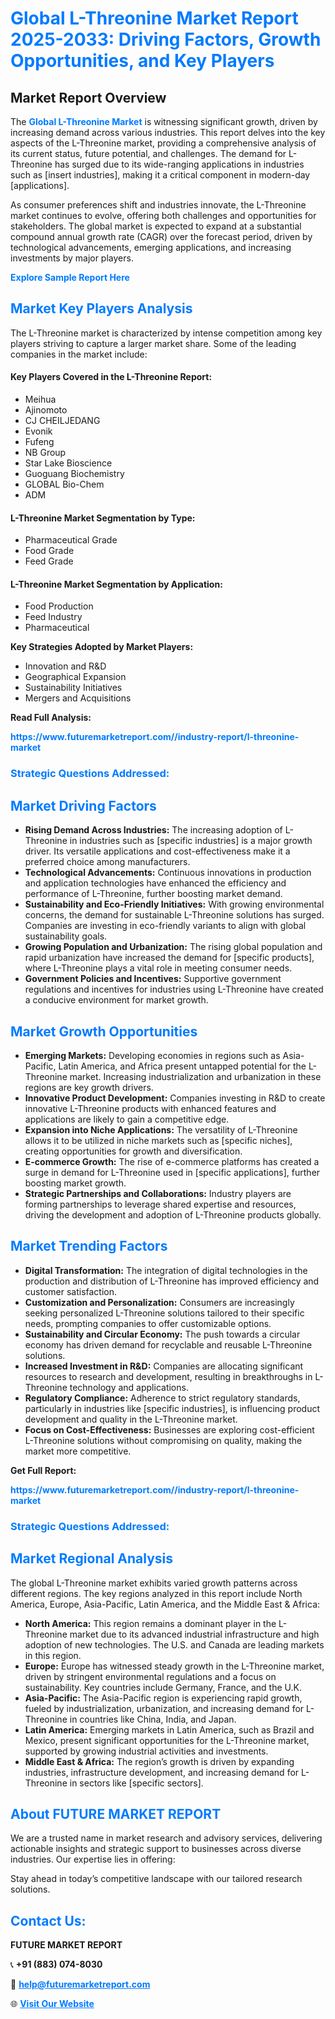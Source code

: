 <h1 style="color: #007BFF;">Global L-Threonine Market Report 2025-2033: Driving Factors, Growth Opportunities, and Key Players</h1>

<section id="overview">
<h2>Market Report Overview</h2>
<p>The <a href="https://www.futuremarketreport.com//industry-report/l-threonine-market" style="color: #007BFF; text-decoration: none;"><strong>Global L-Threonine Market</strong></a> is witnessing significant growth, driven by increasing demand across various industries. This report delves into the key aspects of the L-Threonine market, providing a comprehensive analysis of its current status, future potential, and challenges. The demand for L-Threonine has surged due to its wide-ranging applications in industries such as [insert industries], making it a critical component in modern-day [applications].</p>
<p>As consumer preferences shift and industries innovate, the L-Threonine market continues to evolve, offering both challenges and opportunities for stakeholders. The global market is expected to expand at a substantial compound annual growth rate (CAGR) over the forecast period, driven by technological advancements, emerging applications, and increasing investments by major players.</p>
</section>

<section id="overview">
<p><a href="https://www.futuremarketreport.com//request-sample/reportId=85777" style="color: #007BFF; text-decoration: none;"><strong>Explore Sample Report Here</strong></a></p>
</section>

<section id="key-players">
<h2 style="color: #007BFF;">Market Key Players Analysis</h2>
<p>The L-Threonine market is characterized by intense competition among key players striving to capture a larger market share. Some of the leading companies in the market include:</p>
<h4>Key Players Covered in the L-Threonine Report:</h4>
<ul><li>Meihua</li><li>Ajinomoto</li><li>CJ CHEILJEDANG</li><li>Evonik</li><li>Fufeng</li><li>NB Group</li><li>Star Lake Bioscience</li><li>Guoguang Biochemistry</li><li>GLOBAL Bio-Chem</li><li>ADM</li></ul>
<h4>L-Threonine Market Segmentation by Type:</h4>
<ul><li>Pharmaceutical Grade</li><li>Food Grade</li><li>Feed Grade</li></ul>

<h4>L-Threonine Market Segmentation by Application:</h4>
<ul><li>Food Production</li><li>Feed Industry</li><li>Pharmaceutical</li></ul>
<p><strong>Key Strategies Adopted by Market Players:</strong></p>
<ul>
<li>Innovation and R&D</li>
<li>Geographical Expansion</li>
<li>Sustainability Initiatives</li>
<li>Mergers and Acquisitions</li>
</ul>
</section>

<section>
<p><strong>Read Full Analysis: </strong></p><a href="https://www.futuremarketreport.com//industry-report/l-threonine-market" style="color: #007BFF; text-decoration: none;"><strong>https://www.futuremarketreport.com//industry-report/l-threonine-market</strong></a>
<h3 style="color: #007BFF;">Strategic Questions Addressed:</h3>
</section>

<section id="driving-factors">
<h2 style="color: #007BFF;">Market Driving Factors</h2>
<ul>
<li><strong>Rising Demand Across Industries:</strong> The increasing adoption of L-Threonine in industries such as [specific industries] is a major growth driver. Its versatile applications and cost-effectiveness make it a preferred choice among manufacturers.</li>
<li><strong>Technological Advancements:</strong> Continuous innovations in production and application technologies have enhanced the efficiency and performance of L-Threonine, further boosting market demand.</li>
<li><strong>Sustainability and Eco-Friendly Initiatives:</strong> With growing environmental concerns, the demand for sustainable L-Threonine solutions has surged. Companies are investing in eco-friendly variants to align with global sustainability goals.</li>
<li><strong>Growing Population and Urbanization:</strong> The rising global population and rapid urbanization have increased the demand for [specific products], where L-Threonine plays a vital role in meeting consumer needs.</li>
<li><strong>Government Policies and Incentives:</strong> Supportive government regulations and incentives for industries using L-Threonine have created a conducive environment for market growth.</li>
</ul>
</section>

<section id="growth-opportunities">
<h2 style="color: #007BFF;">Market Growth Opportunities</h2>
<ul>
<li><strong>Emerging Markets:</strong> Developing economies in regions such as Asia-Pacific, Latin America, and Africa present untapped potential for the L-Threonine market. Increasing industrialization and urbanization in these regions are key growth drivers.</li>
<li><strong>Innovative Product Development:</strong> Companies investing in R&D to create innovative L-Threonine products with enhanced features and applications are likely to gain a competitive edge.</li>
<li><strong>Expansion into Niche Applications:</strong> The versatility of L-Threonine allows it to be utilized in niche markets such as [specific niches], creating opportunities for growth and diversification.</li>
<li><strong>E-commerce Growth:</strong> The rise of e-commerce platforms has created a surge in demand for L-Threonine used in [specific applications], further boosting market growth.</li>
<li><strong>Strategic Partnerships and Collaborations:</strong> Industry players are forming partnerships to leverage shared expertise and resources, driving the development and adoption of L-Threonine products globally.</li>
</ul>
</section>

<section id="trending-factors">
<h2 style="color: #007BFF;">Market Trending Factors</h2>
<ul>
<li><strong>Digital Transformation:</strong> The integration of digital technologies in the production and distribution of L-Threonine has improved efficiency and customer satisfaction.</li>
<li><strong>Customization and Personalization:</strong> Consumers are increasingly seeking personalized L-Threonine solutions tailored to their specific needs, prompting companies to offer customizable options.</li>
<li><strong>Sustainability and Circular Economy:</strong> The push towards a circular economy has driven demand for recyclable and reusable L-Threonine solutions.</li>
<li><strong>Increased Investment in R&D:</strong> Companies are allocating significant resources to research and development, resulting in breakthroughs in L-Threonine technology and applications.</li>
<li><strong>Regulatory Compliance:</strong> Adherence to strict regulatory standards, particularly in industries like [specific industries], is influencing product development and quality in the L-Threonine market.</li>
<li><strong>Focus on Cost-Effectiveness:</strong> Businesses are exploring cost-efficient L-Threonine solutions without compromising on quality, making the market more competitive.</li>
</ul>
</section>

<section>
<p><strong>Get Full Report: </strong></p><a href="https://www.futuremarketreport.com//industry-report/l-threonine-market" style="color: #007BFF; text-decoration: none;"><strong>https://www.futuremarketreport.com//industry-report/l-threonine-market</strong></a>
<h3 style="color: #007BFF;">Strategic Questions Addressed:</h3>
</section>


<section id="regional-analysis">
<h2 style="color: #007BFF;">Market Regional Analysis</h2>
<p>The global L-Threonine market exhibits varied growth patterns across different regions. The key regions analyzed in this report include North America, Europe, Asia-Pacific, Latin America, and the Middle East & Africa:</p>
<ul>
<li><strong>North America:</strong> This region remains a dominant player in the L-Threonine market due to its advanced industrial infrastructure and high adoption of new technologies. The U.S. and Canada are leading markets in this region.</li>
<li><strong>Europe:</strong> Europe has witnessed steady growth in the L-Threonine market, driven by stringent environmental regulations and a focus on sustainability. Key countries include Germany, France, and the U.K.</li>
<li><strong>Asia-Pacific:</strong> The Asia-Pacific region is experiencing rapid growth, fueled by industrialization, urbanization, and increasing demand for L-Threonine in countries like China, India, and Japan.</li>
<li><strong>Latin America:</strong> Emerging markets in Latin America, such as Brazil and Mexico, present significant opportunities for the L-Threonine market, supported by growing industrial activities and investments.</li>
<li><strong>Middle East & Africa:</strong> The region’s growth is driven by expanding industries, infrastructure development, and increasing demand for L-Threonine in sectors like [specific sectors].</li>
</ul>
</section>

<footer>
<h2 style="color: #007BFF;">About FUTURE MARKET REPORT</h2>
<p>We are a trusted name in market research and advisory services, delivering actionable insights and strategic support to businesses across diverse industries. Our expertise lies in offering:</p>

<p>Stay ahead in today’s competitive landscape with our tailored research solutions.</p>

<h2 style="color: #007BFF;">Contact Us:</h2>
<p><strong>FUTURE MARKET REPORT</strong></p>
<p>📞 <strong>+91 (883) 074-8030</strong></p>
<p>📧 <strong><a href="mailto:help@futuremarketreport.com" style="color: #007BFF;">help@futuremarketreport.com</a></strong></p>
<p>🌐 <strong><a href="https://www.futuremarketreport.com/" style="color: #007BFF;">Visit Our Website</a></strong></p>
</footer>